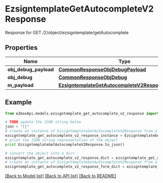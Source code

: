 # EzsigntemplateGetAutocompleteV2Response

Response for GET /2/object/ezsigntemplate/getAutocomplete

## Properties
Name | Type | Description | Notes
------------ | ------------- | ------------- | -------------
**obj_debug_payload** | [**CommonResponseObjDebugPayload**](CommonResponseObjDebugPayload.md) |  | 
**obj_debug** | [**CommonResponseObjDebug**](CommonResponseObjDebug.md) |  | [optional] 
**m_payload** | [**EzsigntemplateGetAutocompleteV2ResponseMPayload**](EzsigntemplateGetAutocompleteV2ResponseMPayload.md) |  | 

## Example

```python
from eZmaxApi.models.ezsigntemplate_get_autocomplete_v2_response import EzsigntemplateGetAutocompleteV2Response

# TODO update the JSON string below
json = "{}"
# create an instance of EzsigntemplateGetAutocompleteV2Response from a JSON string
ezsigntemplate_get_autocomplete_v2_response_instance = EzsigntemplateGetAutocompleteV2Response.from_json(json)
# print the JSON string representation of the object
print EzsigntemplateGetAutocompleteV2Response.to_json()

# convert the object into a dict
ezsigntemplate_get_autocomplete_v2_response_dict = ezsigntemplate_get_autocomplete_v2_response_instance.to_dict()
# create an instance of EzsigntemplateGetAutocompleteV2Response from a dict
ezsigntemplate_get_autocomplete_v2_response_form_dict = ezsigntemplate_get_autocomplete_v2_response.from_dict(ezsigntemplate_get_autocomplete_v2_response_dict)
```
[[Back to Model list]](../README.md#documentation-for-models) [[Back to API list]](../README.md#documentation-for-api-endpoints) [[Back to README]](../README.md)


